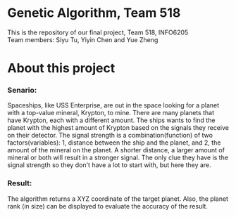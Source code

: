 # Genetic Algorithm, Team 518
This is the repository of our final project, Team 518, INFO6205  
Team members: Siyu Tu, Yiyin Chen and Yue Zheng

# About this project
### Senario: 
Spaceships, like USS Enterprise, are out in the space looking for a planet with a top-value mineral, Krypton, to mine. There are many planets that have Krypton, each with a different amount. The ships wants to find the planet with the highest amount of Krypton based on the signals they receive on their detector. The signal strength is a combination(function) of two factors(variables): 1, distance between the ship and the planet, and 2, the amount of the mineral on the planet. A shorter distance, a larger amount of mineral or both will result in a stronger signal. The only clue they have is the signal strength so they don't have a lot to start with, but here they are. 

### Result: 
The algorithm returns a XYZ coordinate of the target planet. Also, the planet rank (in size) can be displayed to evaluate the accuracy of the result.
